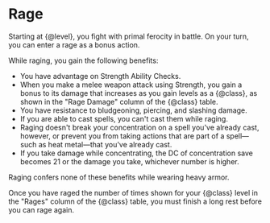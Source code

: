 # Rage
Starting at {@level}, you fight with primal ferocity in battle.
On your turn, you can enter a rage as a bonus action.

While raging, you gain the following benefits:
- You have advantage on Strength Ability Checks.
- When you make a melee weapon attack using Strength, you gain a bonus to its damage that increases as you gain levels as a {@class}, as shown in the "Rage Damage" column of the {@class} table.
- You have resistance to bludgeoning, piercing, and slashing damage.
- If you are able to cast spells, you can't cast them while raging.
- Raging doesn't break your concentration on a spell you've already cast, however, or prevent you from taking actions that are part of a spell&mdash;such as heat metal&mdash;that you've already cast.
- If you take damage while concentrating, the DC of concentration save becomes 21 or the damage you take, whichever number is higher.

Raging confers none of these benefits while wearing heavy armor.

Once you have raged the number of times shown for your {@class} level in the "Rages" column of the {@class} table, you must finish a long rest before you can rage again.
